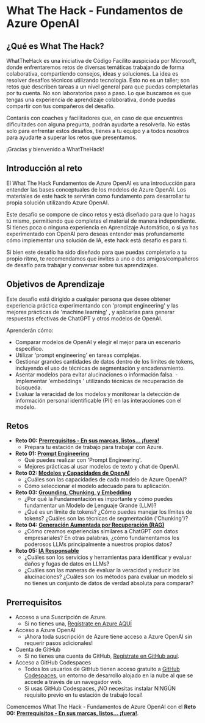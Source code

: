 # What The Hack - Fundamentos de Azure OpenAI

## ¿Qué es What The Hack?

WhatTheHack es una iniciativa de Código Facilito auspiciada por Microsoft, donde enfrentaremos retos de diversas temáticas trabajando de forma colaborativa, compartiendo consejos, ideas y soluciones. La idea es resolver desafíos técnicos utilizando tecnología. Esto no es un taller; son retos que describen tareas a un nivel general para que puedas completarlas por tu cuenta. No son laboratorios paso a paso. Lo que buscamos es que tengas una experiencia de aprendizaje colaborativa, donde puedas compartir con tus compañeros del desafío.

Contarás con coaches y facilitadores que, en caso de que encuentres dificultades con alguna pregunta, podrán ayudarte a resolverla. No estás solo para enfrentar estos desafíos, tienes a tu equipo y a todos nosotros para ayudarte a superar los retos que presentamos.

¡Gracias y bienvenido a WhatTheHack!

## Introducción al reto

El What The Hack Fundamentos de Azure OpenAI es una introducción para entender las bases conceptuales de los modelos de Azure OpenAI. Los materiales de este hack te servirán como fundamento para desarrollar tu propia solución utilizando Azure OpenAI.

Este desafio se compone de cinco retos y está diseñado para que lo hagas tú mismo, permitiendo que completes el material de manera independiente. Si tienes poca o ninguna experiencia en Aprendizaje Automático, o si ya has experimentado con OpenAI pero deseas entender más profundamente cómo implementar una solución de IA, este hack está desafio es para ti.

Si bien este desafío ha sido diseñado para que puedas completarlo a tu propio ritmo, te recomendamos que invites a uno o dos amigos/compañeros de desafío para trabajar y conversar sobre tus aprendizajes.

## Objetivos de Aprendizaje

Este desafio está dirigido a cualquier persona que desee obtener experiencia práctica experimentando con 'prompt engineering' y las mejores prácticas de 'machine learning' , y aplicarlas para generar respuestas efectivas de ChatGPT y otros modelos de OpenAI.

Aprenderán cómo:

- Comparar modelos de OpenAI y elegir el mejor para un escenario específico.
- Utilizar 'prompt engineering' en tareas complejas.
- Gestionar grandes cantidades de datos dentro de los límites de tokens, incluyendo el uso de técnicas de segmentación y encadenamiento.
- Asentar modelos para evitar alucinaciones o información falsa.
-Implementar 'embeddings ' utilizando técnicas de recuperación de búsqueda.
- Evaluar la veracidad de los modelos y monitorear la detección de información personal identificable (PII) en las interacciones con el modelo.

## Retos

- **Reto 00: [Prerrequisitos - En sus marcas, listos… ¡fuera!](Student/Challenge-00.md)**
	 - Prepara tu estación de trabajo para trabajar con Azure.
- **Reto 01: [Prompt Engineering](Student/Challenge-01.md)**
	 - Qué puedes realizar con 'Prompt Engineering'.
	 - Mejores prácticas al usar modelos de texto y chat de OpenAI.
- **Reto 02: [Modelos y Capacidades de OpenAI](Student/Challenge-02.md)**
	 - ¿Cuáles son las capacidades de cada modelo de Azure OpenAI?
	 - Cómo seleccionar el modelo adecuado para tu aplicación.
- **Reto 03: [Grounding, Chunking, y Embedding](Student/Challenge-03.md)**
	 - ¿Por qué la Fundamentación es importante y cómo puedes fundamentar un Modelo de Lenguaje Grande (LLM)?
	 - ¿Qué es un límite de tokens? ¿Cómo puedes manejar los límites de tokens? ¿Cuáles son las técnicas de segmentación ('Chunking')?
- **Reto 04: [Generación Aumentada por Recuperación (RAG)](Student/Challenge-04.md)**
	 - ¿Cómo creamos experiencias similares a ChatGPT con datos empresariales? En otras palabras, ¿cómo fundamentamos los poderosos LLMs principalmente a nuestros propios datos?
- **Reto 05: [IA Responsable](Student/Challenge-05.md)**
	 - ¿Cuáles son los servicios y herramientas para identificar y evaluar daños y fugas de datos en LLMs?
	 - ¿Cuáles son las maneras de evaluar la veracidad y reducir las alucinaciones? ¿Cuáles son los métodos para evaluar un modelo si no tienes un conjunto de datos de verdad absoluta para comparar?

## Prerrequisitos

- Acceso a una Suscripción de Azure.
	- Si no tienes una, [Regístrate en Azure AQUÍ](https://azure.microsoft.com/es-mx/free/)
- Acceso a Azure OpenAI
	- ¡Ahora toda suscripción de Azure tiene acceso a Azure OpenAI sin requerir pasos adicionales!
- Cuenta de GitHub
	- Si no tienes una cuenta de GitHub, [Regístrate en GitHub aquí](https://github.com/signup).
- Acceso a GitHub Codespaces
	- Todos los usuarios de GitHub tienen acceso gratuito a [GitHub Codespaces](https://docs.github.com/es/codespaces/overview), un entorno de desarrollo alojado en la nube al que se accede a través de un navegador web.
	- Si usas GitHub Codespaces, ¡NO necesitas instalar NINGÚN requisito previo en tu estación de trabajo local!

Comencemos What The Hack - Fundamentos de Azure OpenAI con el **Reto 00: [Prerrequisitos - En sus marcas, listos… ¡fuera!](Student/Challenge-00.md)**.